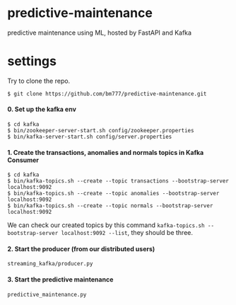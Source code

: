 # predictive-maintenance
predictive maintenance using ML, hosted by FastAPI and Kafka

# settings
Try to clone the repo.

```
$ git clone https://github.com/bm777/predictive-maintenance.git
```

#### 0. Set up the kafka env

```
$ cd kafka
$ bin/zookeeper-server-start.sh config/zookeeper.properties
$ bin/kafka-server-start.sh config/server.properties
```

#### 1. Create the transactions, anomalies and normals topics in Kafka Consumer

```
$ cd kafka
$ bin/kafka-topics.sh --create --topic transactions --bootstrap-server localhost:9092
$ bin/kafka-topics.sh --create --topic anomalies --bootstrap-server localhost:9092
$ bin/kafka-topics.sh --create --topic normals --bootstrap-server localhost:9092
```

We can check our created topics by this command `kafka-topics.sh --bootstrap-server localhost:9092 --list`, they should be three.


#### 2. Start the producer (from our distributed users)

```
streaming_kafka/producer.py
```
#### 3. Start the predictive maintenance

```
predictive_maintenance.py
```
